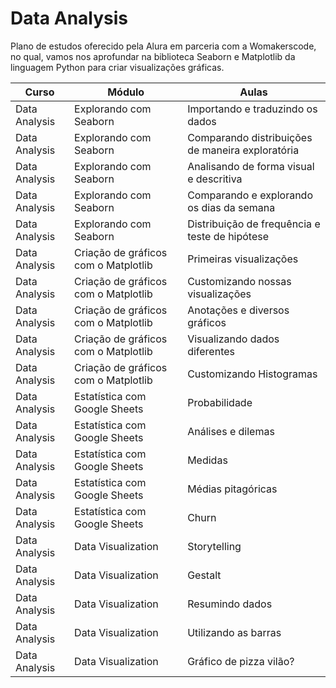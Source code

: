 # **Data Analysis**

Plano de estudos oferecido pela Alura em parceria com a Womakerscode, no qual, vamos nos aprofundar na biblioteca Seaborn e Matplotlib da linguagem Python para criar visualizações gráficas.

|Curso|Módulo|Aulas|
|--|--|--|
|Data Analysis|Explorando com Seaborn|Importando e traduzindo os dados|
|Data Analysis|Explorando com Seaborn|Comparando distribuições de maneira exploratória|
|Data Analysis|Explorando com Seaborn|Analisando de forma visual e descritiva|
|Data Analysis|Explorando com Seaborn|Comparando e explorando os dias da semana|
|Data Analysis|Explorando com Seaborn|Distribuição de frequência e teste de hipótese|
|Data Analysis|Criação de gráficos com o Matplotlib|Primeiras visualizações|
|Data Analysis|Criação de gráficos com o Matplotlib|Customizando nossas visualizações|
|Data Analysis|Criação de gráficos com o Matplotlib|Anotações e diversos gráficos|
|Data Analysis|Criação de gráficos com o Matplotlib|Visualizando dados diferentes|
|Data Analysis|Criação de gráficos com o Matplotlib|Customizando Histogramas|
|Data Analysis|Estatística com Google Sheets|Probabilidade|
|Data Analysis|Estatística com Google Sheets|Análises e dilemas|
|Data Analysis|Estatística com Google Sheets|Medidas|
|Data Analysis|Estatística com Google Sheets|Médias pitagóricas|
|Data Analysis|Estatística com Google Sheets|Churn|
|Data Analysis|Data Visualization|Storytelling|
|Data Analysis|Data Visualization|Gestalt|
|Data Analysis|Data Visualization|Resumindo dados|
|Data Analysis|Data Visualization|Utilizando as barras|
|Data Analysis|Data Visualization|Gráfico de pizza vilão?|
